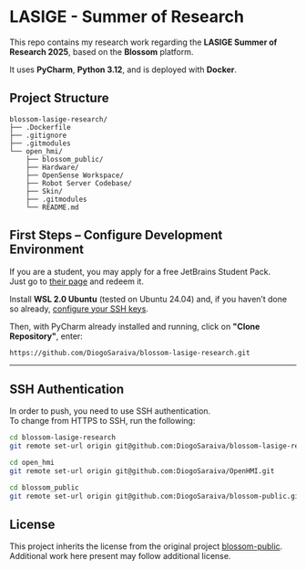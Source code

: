 # LASIGE - Summer of Research

This repo contains my research work regarding the **LASIGE Summer of Research 2025**, based on the **Blossom** platform.

It uses **PyCharm**, **Python 3.12**, and is deployed with **Docker**.


##   Project Structure

```
blossom-lasige-research/
├── .Dockerfile
├── .gitignore
├── .gitmodules
└── open_hmi/
    ├── blossom_public/
    ├── Hardware/
    ├── OpenSense Workspace/
    ├── Robot Server Codebase/
    ├── Skin/
    ├── .gitmodules
    └── README.md

```

## First Steps – Configure Development Environment

If you are a student, you may apply for a free JetBrains Student Pack.  
Just go to [their page](https://www.jetbrains.com/academy/student-pack/) and redeem it.

Install **WSL 2.0 Ubuntu** (tested on Ubuntu 24.04) and, if you haven’t done so already, [configure your SSH keys](https://docs.github.com/en/authentication/connecting-to-github-with-ssh).

Then, with PyCharm already installed and running, click on **"Clone Repository"**, enter:
```
https://github.com/DiogoSaraiva/blossom-lasige-research.git
```

----------

## SSH Authentication

In order to push, you need to use SSH authentication.  
To change from HTTPS to SSH, run the following:

```bash
cd blossom-lasige-research
git remote set-url origin git@github.com:DiogoSaraiva/blossom-lasige-research.git

cd open_hmi
git remote set-url origin git@github.com:DiogoSaraiva/OpenHMI.git

cd blossom_public
git remote set-url origin git@github.com:DiogoSaraiva/blossom-public.git
```
##  License

This project inherits the license from the original project [blossom-public](https://github.com/hrc2/blossom-public). 
Additional work here present may follow additional license.
